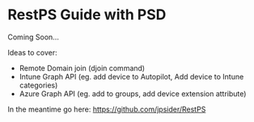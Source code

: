 # RestPS Guide with PSD

Coming Soon...

Ideas to cover:
- Remote Domain join (djoin command)
- Intune Graph API (eg. add device to Autopilot, Add device to Intune categories)
- Azure Graph API (eg. add to groups, add device extension attribute)

In the meantime go here: https://github.com/jpsider/RestPS